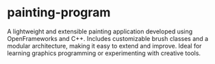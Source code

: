 # painting-program
A lightweight and extensible painting application developed using OpenFrameworks and C++. Includes customizable brush classes and a modular architecture, making it easy to extend and improve. Ideal for learning graphics programming or experimenting with creative tools.
